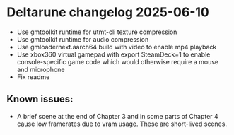 # Deltarune changelog 2025-06-10
- Use gmtoolkit runtime for utmt-cli texture compression
- Use gmtoolkit runtime for audio compression
- Use gmloadernext.aarch64 build with video to enable mp4 playback
- Use xbox360 virtual gamepad with export SteamDeck=1 to enable console-specific game code which would otherwise require a mouse and microphone
- Fix readme

## Known issues:
- A brief scene at the end of Chapter 3 and in some parts of Chapter 4 cause low framerates due to vram usage. These are short-lived scenes.
